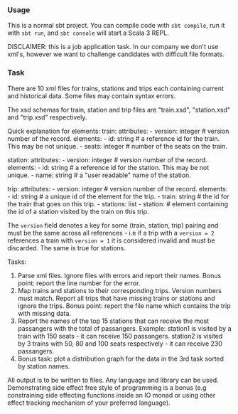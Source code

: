 ### Usage

This is a normal sbt project. You can compile code with `sbt compile`, run it with `sbt run`, and `sbt console` will start a Scala 3 REPL.

DISCLAIMER: this is a job application task. In our company we don't use xml's, however we want to challenge candidates with difficult file formats.

### Task

There are 10 xml files for trains, stations and trips each containing current and historical data. Some files may contain syntax errors.

The xsd schemas for train, station and trip files are "train.xsd", "station.xsd" and "trip.xsd" respectively.

Quick explanation for elements:
train:
	attributes:
		- version: integer 	        # version number of the record.
	elements:
		- id: string 			# a reference id for the train. This may be not unique.
		- seats: integer		# number of the seats on the train.
		
station:
	attributes:
		- version: integer	        # version number of the record.
	elements:
		- id: string			# a reference id for the station. This may be not unique.
		- name: string			# a "user readable" name of the station.
				
trip:
	attributes:
		- version: integer	        # version number of the record.
	elements:
		- id: string			# a unique id of the element for the trip.
		- train: string		        # the id for the train that goes on this trip.
		- stations: list
			- station: 		# element containing the id of a station visited by the train on this trip.
			
The `version` field denotes a key for some (train, station, trip) pairing and must be the same across all references -  i.e if a trip with a `version = 2` references a train with `version = 1` it is considered invalid and must be discarded.  The same is true for stations.


Tasks:

1. Parse xml files. Ignore files with errors and report their names. Bonus point: report the line number for the error.
2. Map trains and stations to their corresponding trips. Version numbers must match. Report all trips that have missing trains or stations and ignore the trips. Bonus point: report the file name which contains the trip with missing data.
3. Report the names of the top 15 stations that can receive the most passangers with the total of passangers. Example: 
station1 is visited by a train with 150 seats - it can receive 150 passangers.
station2 is visited by 3 trains with 50, 80 and 100 seats respectively - it can receive 230 passangers.
4. Bonus task: plot a distribution graph for the data in the 3rd task sorted by station names.

All output is to be written to files. Any language and library can be used. 
Demonstrating side effect free style of programming is a bonus (e.g constraining side effecting functions inside an IO monad or using other effect tracking mechanism of your preferred language).
